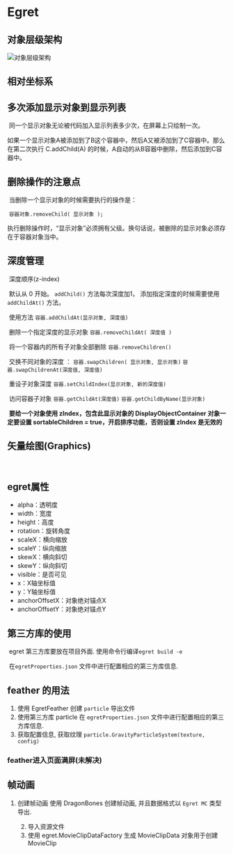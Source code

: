 # Egret

## 对象层级架构

![对象层级架构](https://docs.egret.com/engine/img/docs/2dRender/displayObject/displayObject/5565305cb55a6.png)

## 相对坐标系

## 多次添加显示对象到显示列表

​	同一个显示对象无论被代码加入显示列表多少次，在屏幕上只绘制一次。

​	如果一个显示对象A被添加到了B这个容器中，然后A又被添加到了C容器中。那么在第二次执行 C.addChild(A) 的时候，A自动的从B容器中删除，然后添加到C容器中。

## 删除操作的注意点

​	当删除一个显示对象的时候需要执行的操作是：

​	`容器对象.removeChild( 显示对象 );`

​	执行删除操作时，“显示对象”必须拥有父级。换句话说，被删除的显示对象必须存在于容器对象当中。

## 深度管理

​	深度顺序(z-index)

​	默认从 0 开始。 `addChild()` 方法每次深度加1， 添加指定深度的时候需要使用 `addChildAt()` 方法。

​	使用方法 `容器.addChildAt(显示对象, 深度值)`

​	删除一个指定深度的显示对象 `容器.removeChildAt( 深度值 )`

​	将一个容器内的所有子对象全部删除 `容器.removeChildren()`

​	交换不同对象的深度 ：
​		`容器.swapChildren( 显示对象, 显示对象)` 
​		`容器.swapChildrenAt(深度值, 深度值)`

​	重设子对象深度 `容器.setChildIndex(显示对象, 新的深度值)`

​	访问容器子对象 `容器.getChildAt(深度值)` `容器.getChildByName(显示对象)`

​	**要给一个对象使用 zIndex，包含此显示对象的 DisplayObjectContainer 对象一定要设置 sortableChildren = true，开启排序功能，否则设置 zIndex 是无效的**

## 矢量绘图(Graphics)

​	

## egret属性

- alpha：透明度
- width：宽度
- height：高度
- rotation：旋转角度
- scaleX：横向缩放
- scaleY：纵向缩放
- skewX：横向斜切
- skewY：纵向斜切
- visible：是否可见
- x：X轴坐标值
- y：Y轴坐标值
- anchorOffsetX：对象绝对锚点X
- anchorOffsetY：对象绝对锚点Y

## 第三方库的使用

​	egret 第三方库要放在项目外面. 使用命令行编译`egret build -e`

​	在`egretProperties.json` 文件中进行配置相应的第三方库信息.

## feather 的用法

1. 使用 EgretFeather 创建 `particle` 导出文件
2. 使用第三方库 particle 
   在 `egretProperties.json`  文件中进行配置相应的第三方库信息.
3. 获取配置信息, 获取纹理
   `particle.GravityParticleSystem(texture, config)`

### feather进入页面满屏(未解决)

## 帧动画

1. 创建帧动画 使用 DragonBones 创建帧动画, 并且数据格式以 `Egret MC` 类型导出.	

	2. 导入资源文件
 	3. 使用 egret.MovieClipDataFactory 生成 MovieClipData 对象用于创建 MovieClip


